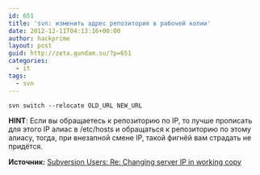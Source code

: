 ```yaml
---
id: 651
title: 'svn: изменить адрес репозитория в рабочей копии'
date: 2012-12-11T04:13:16+00:00
author: hackprime
layout: post
guid: http://zeta.gundam.su/?p=651
categories:
  - it
tags:
  - svn
---
```


```
svn switch --relocate OLD_URL NEW_URL
```

**HINT**: Если вы обращаетесь к репозиторию по IP, то лучше прописать для этого IP алиас в /etc/hosts и обращаться к репозиторию по этому алиасу, тогда, при внезапной смене IP, такой фигнёй вам страдать не придётся.

**Источник:** [Subversion Users: Re: Changing server IP in working copy](http://svn.haxx.se/users/archive-2004-08/0073.shtml)

